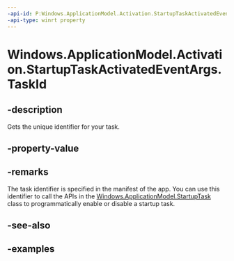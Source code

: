 ```yaml
---
-api-id: P:Windows.ApplicationModel.Activation.StartupTaskActivatedEventArgs.TaskId
-api-type: winrt property
---
```


<!-- Property syntax.
public string TaskId { get; }
-->

# Windows.ApplicationModel.Activation.StartupTaskActivatedEventArgs.TaskId

## -description
Gets the unique identifier for your task.

## -property-value

## -remarks
The task identifier is specified in the manifest of the app. You can use this identifier to call the APIs in the [Windows.ApplicationModel.StartupTask](../windows.applicationmodel/startuptask.md) class to programmatically enable or disable a startup task.

## -see-also


## -examples
